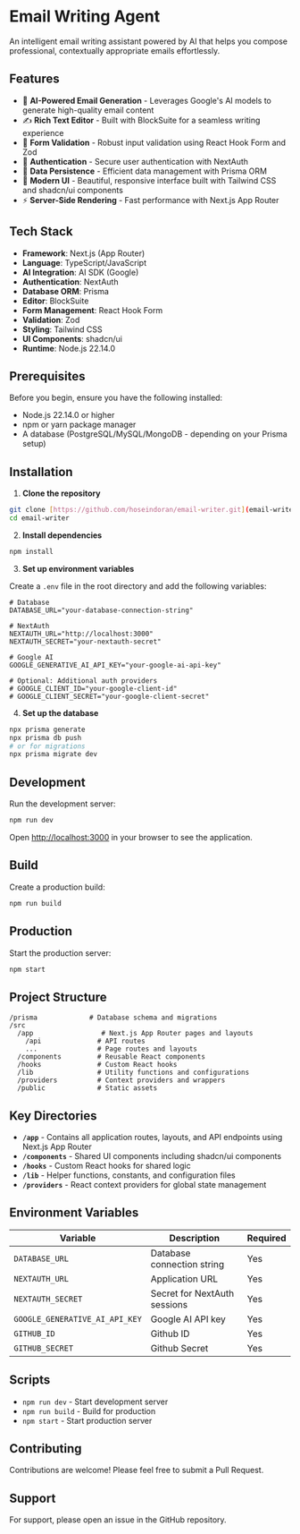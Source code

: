 # Email Writing Agent

An intelligent email writing assistant powered by AI that helps you compose professional, contextually appropriate emails effortlessly.

## Features

- 🤖 **AI-Powered Email Generation** - Leverages Google's AI models to generate high-quality email content
- ✍️ **Rich Text Editor** - Built with BlockSuite for a seamless writing experience
- 📝 **Form Validation** - Robust input validation using React Hook Form and Zod
- 🔐 **Authentication** - Secure user authentication with NextAuth
- 💾 **Data Persistence** - Efficient data management with Prisma ORM
- 🎨 **Modern UI** - Beautiful, responsive interface built with Tailwind CSS and shadcn/ui components
- ⚡ **Server-Side Rendering** - Fast performance with Next.js App Router

## Tech Stack

- **Framework**: Next.js (App Router)
- **Language**: TypeScript/JavaScript
- **AI Integration**: AI SDK (Google)
- **Authentication**: NextAuth
- **Database ORM**: Prisma
- **Editor**: BlockSuite
- **Form Management**: React Hook Form
- **Validation**: Zod
- **Styling**: Tailwind CSS
- **UI Components**: shadcn/ui
- **Runtime**: Node.js 22.14.0

## Prerequisites

Before you begin, ensure you have the following installed:

- Node.js 22.14.0 or higher
- npm or yarn package manager
- A database (PostgreSQL/MySQL/MongoDB - depending on your Prisma setup)

## Installation

1. **Clone the repository**

```bash
git clone [https://github.com/hoseindoran/email-writer.git](email-writer)
cd email-writer
```

2. **Install dependencies**

```bash
npm install
```

3. **Set up environment variables**

Create a `.env` file in the root directory and add the following variables:

```env
# Database
DATABASE_URL="your-database-connection-string"

# NextAuth
NEXTAUTH_URL="http://localhost:3000"
NEXTAUTH_SECRET="your-nextauth-secret"

# Google AI
GOOGLE_GENERATIVE_AI_API_KEY="your-google-ai-api-key"

# Optional: Additional auth providers
# GOOGLE_CLIENT_ID="your-google-client-id"
# GOOGLE_CLIENT_SECRET="your-google-client-secret"
```

4. **Set up the database**

```bash
npx prisma generate
npx prisma db push
# or for migrations
npx prisma migrate dev
```

## Development

Run the development server:

```bash
npm run dev
```

Open [http://localhost:3000](http://localhost:3000) in your browser to see the application.

## Build

Create a production build:

```bash
npm run build
```

## Production

Start the production server:

```bash
npm start
```

## Project Structure

```
/prisma             # Database schema and migrations
/src
  /app                 # Next.js App Router pages and layouts
    /api              # API routes
    ...               # Page routes and layouts
  /components         # Reusable React components
  /hooks              # Custom React hooks
  /lib                # Utility functions and configurations
  /providers          # Context providers and wrappers
  /public             # Static assets
```

## Key Directories

- **`/app`** - Contains all application routes, layouts, and API endpoints using Next.js App Router
- **`/components`** - Shared UI components including shadcn/ui components
- **`/hooks`** - Custom React hooks for shared logic
- **`/lib`** - Helper functions, constants, and configuration files
- **`/providers`** - React context providers for global state management

## Environment Variables

| Variable                       | Description                  | Required |
| ------------------------------ | ---------------------------- | -------- |
| `DATABASE_URL`                 | Database connection string   | Yes      |
| `NEXTAUTH_URL`                 | Application URL              | Yes      |
| `NEXTAUTH_SECRET`              | Secret for NextAuth sessions | Yes      |
| `GOOGLE_GENERATIVE_AI_API_KEY` | Google AI API key            | Yes      |
| `GITHUB_ID`                    | Github ID                    | Yes      |
| `GITHUB_SECRET`                | Github Secret                | Yes      |

## Scripts

- `npm run dev` - Start development server
- `npm run build` - Build for production
- `npm start` - Start production server

## Contributing

Contributions are welcome! Please feel free to submit a Pull Request.

## Support

For support, please open an issue in the GitHub repository.
